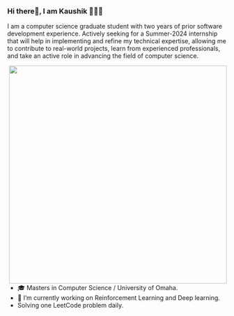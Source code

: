 ### Hi there👋, I am Kaushik 🧑🏽‍💻 

<!--![Header](./github-header-image.png) -->



I am a computer science graduate student with two years of prior software development experience. Actively seeking for a Summer-2024 internship that will help in implementing and refine my technical expertise, allowing me to contribute to real-world projects, learn from experienced professionals, and take an active role in advancing the field of computer science.

<img align="right" src="https://user-images.githubusercontent.com/74038190/219923809-b86dc415-a0c2-4a38-bc88-ad6cf06395a8.gif" width="500">

- 🎓 Masters in Computer Science / University of Omaha. 
- 🔭 I’m currently working on Reinforcement Learning and Deep learning.
- Solving one LeetCode problem daily. 


